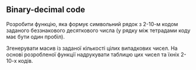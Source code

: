 ## Binary-decimal code

Розробити функцію, яка формує символьний рядок з 2-10-м кодом заданого беззнакового десяткового числа
(у рядку між тетрадами коду має бути один пробіл). 

Згенерувати масив із заданої кількості цілих
випадкових чисел. На основі розробленої функції надрукувати таблицю цих чисел та їхніх 2-10-х кодів.